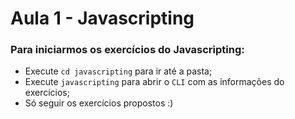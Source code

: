# Aula 1 - Javascripting

### Para iniciarmos os exercícios do Javascripting: 

 - Execute `cd javascripting` para ir até a pasta;
 - Execute `javascripting` para abrir o `CLI` com as informações do exercícios;
 - Só seguir os exercícios propostos :)